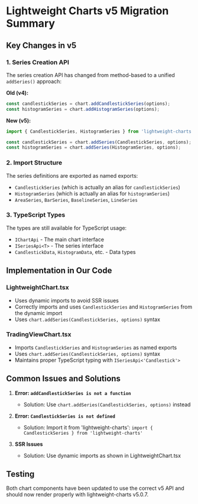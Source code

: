 # Lightweight Charts v5 Migration Summary

## Key Changes in v5

### 1. Series Creation API
The series creation API has changed from method-based to a unified `addSeries()` approach:

**Old (v4):**
```javascript
const candlestickSeries = chart.addCandlestickSeries(options);
const histogramSeries = chart.addHistogramSeries(options);
```

**New (v5):**
```javascript
import { CandlestickSeries, HistogramSeries } from 'lightweight-charts';

const candlestickSeries = chart.addSeries(CandlestickSeries, options);
const histogramSeries = chart.addSeries(HistogramSeries, options);
```

### 2. Import Structure
The series definitions are exported as named exports:
- `CandlestickSeries` (which is actually an alias for `candlestickSeries`)
- `HistogramSeries` (which is actually an alias for `histogramSeries`)
- `AreaSeries`, `BarSeries`, `BaselineSeries`, `LineSeries`

### 3. TypeScript Types
The types are still available for TypeScript usage:
- `IChartApi` - The main chart interface
- `ISeriesApi<T>` - The series interface
- `CandlestickData`, `HistogramData`, etc. - Data types

## Implementation in Our Code

### LightweightChart.tsx
- Uses dynamic imports to avoid SSR issues
- Correctly imports and uses `CandlestickSeries` and `HistogramSeries` from the dynamic import
- Uses `chart.addSeries(CandlestickSeries, options)` syntax

### TradingViewChart.tsx
- Imports `CandlestickSeries` and `HistogramSeries` as named exports
- Uses `chart.addSeries(CandlestickSeries, options)` syntax
- Maintains proper TypeScript typing with `ISeriesApi<'Candlestick'>`

## Common Issues and Solutions

1. **Error: `addCandlestickSeries is not a function`**
   - Solution: Use `chart.addSeries(CandlestickSeries, options)` instead

2. **Error: `CandlestickSeries is not defined`**
   - Solution: Import it from 'lightweight-charts': `import { CandlestickSeries } from 'lightweight-charts'`

3. **SSR Issues**
   - Solution: Use dynamic imports as shown in LightweightChart.tsx

## Testing
Both chart components have been updated to use the correct v5 API and should now render properly with lightweight-charts v5.0.7.